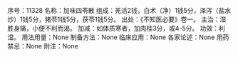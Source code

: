 序号：11328
名称：加味四苓散
组成：羌活2钱，白术（净）1钱5分，泽泻（盐水炒）1钱5分，猪苓1钱5分，茯苓1钱5分。
出处：《不知医必要》卷一。
主治：湿胜身痛，小便不利而渴。
加减：如体质寒者，加肉桂3分，或4-5分。
功效：利湿。
用法用量：None
制备方法：None
临床应用：None
各家论述：None
用药禁忌：None
附注：None
